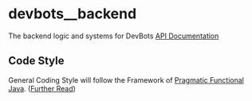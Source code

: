 # devbots__backend
The backend logic and systems for DevBots [API Documentation](https://studio-ws.apicur.io/sharing/55d30746-025f-4fd8-9b13-eebc86543001)

## Code Style

General Coding Style will follow the Framework of [Pragmatic Functional Java](https://github.com/siy/pragmatica/wiki). ([Further Read](https://dev.to/siy/introduction-to-pragmatic-functional-java-142m))
